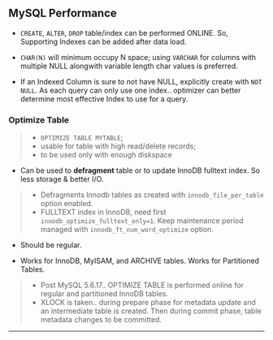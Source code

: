 
## MySQL Performance

* `CREATE`, `ALTER`, `DROP` table/index can be performed ONLINE. So, Supporting Indexes can be added after data load.

* `CHAR(N)` will minimum occupy N space; using `VARCHAR` for columns with multiple NULL alongwith variable length char values is preferred.

* If an Indexed Column is sure to not have NULL, explicitly create with `NOT NULL`. As each query can only use one index.. optimizer can better determine most effective Index to use for a query.

### Optimize Table

> * `OPTIMIZE TABLE MYTABLE`;
> * usable for table with high read/delete records;
> * to be used only with enough diskspace

* Can be used to **defragment** table or to update InnoDB fulltext index. So less storage & better I/O.

> * Defragments Innodb tables as created with `innodb_file_per_table` option enabled.
> * FULLTEXT index in InnoDB, need first `innodb_optimize_fulltext_only=1`. Keep maintenance period managed with `innodb_ft_num_word_optimize` option.

* Should be regular.

* Works for InnoDB, MyISAM, and ARCHIVE tables. Works for Partitioned Tables.
> * Post MySQL 5.6.17.. OPTIMIZE TABLE is performed online for regular and partitioned InnoDB tables.
> * XLOCK is taken.. during prepare phase for metadata update and an intermediate table is created. Then during commit phase, table metadata changes to be committed.

---
